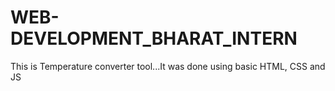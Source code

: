 # WEB-DEVELOPMENT_BHARAT_INTERN
This is Temperature converter tool...It was done using basic HTML, CSS and JS
